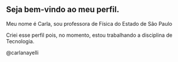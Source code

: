 ## Seja bem-vindo ao meu perfil. 

Meu nome é Carla, sou professora de Física do Estado de São Paulo

Criei esse perfil pois, no momento, estou trabalhando a disciplina de Tecnologia.

@carlanayelli
